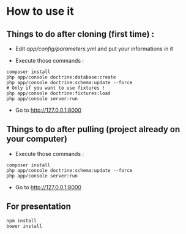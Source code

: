 # How to use it

## Things to do after cloning (first time) :

* Edit _app/config/parameters.yml_ and put your informations in it

* Execute those commands :
```
composer install
php app/console doctrine:database:create
php app/console doctrine:schema:update --force
# Only if you want to use fixtures !
php app/console doctrine:fixtures:load
php app/console server:run
```

* Go to http://127.0.0.1:8000

## Things to do after pulling (project already on your computer)

* Execute those commands :
```
composer install
php app/console doctrine:schema:update --force
php app/console server:run
```

* Go to http://127.0.0.1:8000


## For presentation

```
npm install
bower install
```
